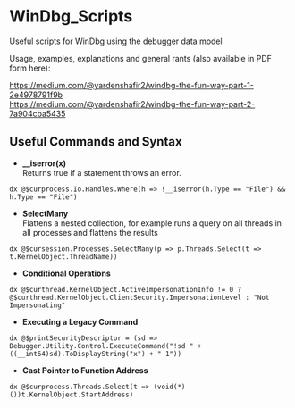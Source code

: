 # WinDbg_Scripts
Useful scripts for WinDbg using the debugger data model

Usage, examples, explanations and general rants (also available in PDF form here):

https://medium.com/@yardenshafir2/windbg-the-fun-way-part-1-2e4978791f9b  </br>
https://medium.com/@yardenshafir2/windbg-the-fun-way-part-2-7a904cba5435

## Useful Commands and Syntax
- <b>__iserror(x)</b>   
Returns true if a statement throws an error.
```
dx @$curprocess.Io.Handles.Where(h => !__iserror(h.Type == "File") && h.Type == "File")
```

- <b>SelectMany</b>  
Flattens a nested collection, for example runs a query on all threads in all processes and flattens the results
```
dx @$cursession.Processes.SelectMany(p => p.Threads.Select(t => t.KernelObject.ThreadName))
```

- <b>Conditional Operations</b>
```
dx @$curthread.KernelObject.ActiveImpersonationInfo != 0 ? @$curthread.KernelObject.ClientSecurity.ImpersonationLevel : "Not Impersonating"
```

- <b>Executing a Legacy Command</b>
```
dx @$printSecurityDescriptor = (sd => Debugger.Utility.Control.ExecuteCommand("!sd " + ((__int64)sd).ToDisplayString("x") + " 1"))
```

- <b>Cast Pointer to Function Address</b>
```
dx @$curprocess.Threads.Select(t => (void(*)())t.KernelObject.StartAddress)
```
